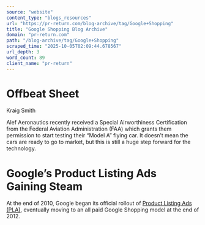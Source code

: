 ```yaml
---
source: "website"
content_type: "blogs_resources"
url: "https://pr-return.com/blog-archive/tag/Google+Shopping"
title: "Google Shopping Blog Archive"
domain: "pr-return.com"
path: "/blog-archive/tag/Google+Shopping"
scraped_time: "2025-10-05T02:09:44.678567"
url_depth: 3
word_count: 89
client_name: "pr-return"
---
```


# Offbeat Sheet

Kraig Smith

Alef Aeronautics recently received a Special Airworthiness Certification from the Federal Aviation Administration (FAA) which grants them permission to start testing their “Model A” flying car. It doesn’t mean the cars are ready to go to market, but this is still a huge step forward for the technology.

# Google’s Product Listing Ads Gaining Steam

At the end of 2010, Google began its official rollout of [Product Listing Ads (PLA)](http://www.google.com/ads/innovations/productlistingads.html), eventually moving to an all paid Google Shopping model at the end of 2012.